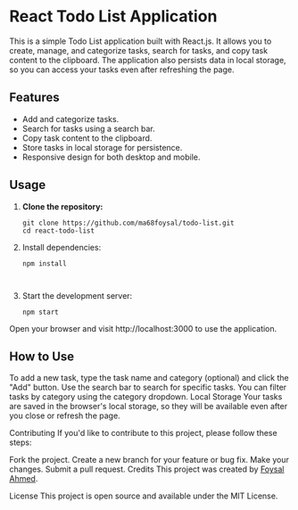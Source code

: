 # React Todo List Application

This is a simple Todo List application built with React.js. It allows you to create, manage, and categorize tasks, search for tasks, and copy task content to the clipboard. The application also persists data in local storage, so you can access your tasks even after refreshing the page.

## Features

- Add and categorize tasks.
- Search for tasks using a search bar.
- Copy task content to the clipboard.
- Store tasks in local storage for persistence.
- Responsive design for both desktop and mobile.

## Usage

1. **Clone the repository:**

   ```shell
   git clone https://github.com/ma68foysal/todo-list.git
   cd react-todo-list

1. Install dependencies:
    ```shell
    npm install



2. Start the development server:
     ```shell
    npm start

Open your browser and visit http://localhost:3000 to use the application.

## How to Use
To add a new task, type the task name and category (optional) and click the "Add" button.
Use the search bar to search for specific tasks.
You can filter tasks by category using the category dropdown.
Local Storage
Your tasks are saved in the browser's local storage, so they will be available even after you close or refresh the page.

Contributing
If you'd like to contribute to this project, please follow these steps:

Fork the project.
Create a new branch for your feature or bug fix.
Make your changes.
Submit a pull request.
Credits
This project was created by [Foysal Ahmed](https://www.linkedin.com/in/mfoysal68).

License
This project is open source and available under the MIT License.
